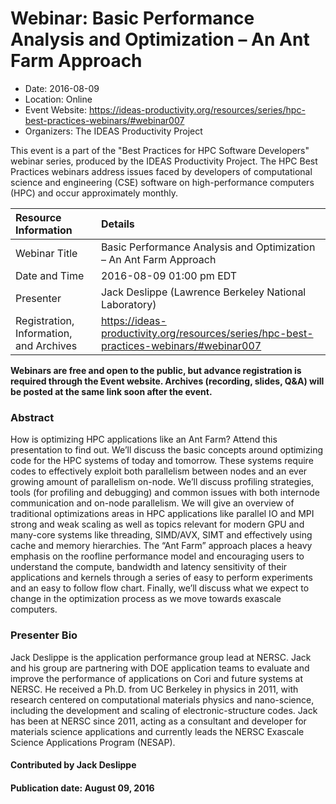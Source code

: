 













			   

<!-- Note: this label does NOT include the trailing colon -->





# Webinar: Basic Performance Analysis and Optimization – An Ant Farm Approach

- Date: 2016-08-09
- Location: Online
- Event Website: https://ideas-productivity.org/resources/series/hpc-best-practices-webinars/#webinar007
- Organizers: The IDEAS Productivity Project
			   
This event is a part of the "Best Practices for HPC Software
Developers" webinar series, produced by the IDEAS Productivity
Project. The HPC Best Practices webinars address issues faced by
developers of computational science and engineering (CSE) software on
high-performance computers (HPC) and occur approximately monthly.

Resource Information | Details
:--- | :---			   
Webinar Title | Basic Performance Analysis and Optimization – An Ant Farm Approach
Date and Time | 2016-08-09 01:00 pm EDT
Presenter | Jack Deslippe (Lawrence Berkeley National Laboratory)
Registration, Information, and Archives | 	<https://ideas-productivity.org/resources/series/hpc-best-practices-webinars/#webinar007>	   

**Webinars are free and open to the public, but advance registration is required through the Event website. Archives (recording, slides, Q&A) will be posted at the same link soon after the event.**

### Abstract
<p>How is optimizing HPC applications like an Ant Farm? Attend this
presentation to find out. We’ll discuss the basic concepts around
optimizing code for the HPC systems of today and tomorrow. These
systems require codes to effectively exploit both parallelism between
nodes and an ever growing amount of parallelism on-node. We’ll discuss
profiling strategies, tools (for profiling and debugging) and common
issues with both internode communication and on-node parallelism. We
will give an overview of traditional optimizations areas in HPC
applications like parallel IO and MPI strong and weak scaling as well
as topics relevant for modern GPU and many-core systems like
threading, SIMD/AVX, SIMT and effectively using cache and memory
hierarchies. The “Ant Farm” approach places a heavy emphasis on the
roofline performance model and encouraging users to understand the
compute, bandwidth and latency sensitivity of their applications and
kernels through a series of easy to perform experiments and an easy to
follow flow chart. Finally, we’ll discuss what we expect to change in
the optimization process as we move towards exascale computers.</p>



### Presenter Bio
<!-- Bio provided for webinar 25 -->
<p>Jack Deslippe is the application performance
group lead at NERSC. Jack and his group are partnering with DOE
application teams to evaluate and improve the performance of
applications on Cori and future systems at NERSC. He received a
Ph.D. from UC Berkeley in physics in 2011, with research centered on
computational materials physics and nano-science, including the
development and scaling of electronic-structure codes. Jack has been
at NERSC since 2011, acting as a consultant and developer for
materials science applications and currently leads the NERSC Exascale
Science Applications Program (NESAP).
<!-- No bio provided for webinar 7 --></p>

    

#### Contributed by Jack Deslippe

#### Publication date: August 09, 2016

<!---
Publish: yes
Categories: skills
Topics: online learning
Level: 2
Prerequisites: default
Aggregate: none
--->







